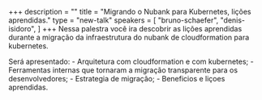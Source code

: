 +++
description = ""
title = "Migrando o Nubank para Kubernetes, lições aprendidas."
type = "new-talk"
speakers = [
        "bruno-schaefer",
        "denis-isidoro",
]
+++
Nessa palestra você ira descobrir as lições aprendidas durante a migração da infraestrutura do nubank de cloudformation para kubernetes.

Será apresentado: - Arquitetura com cloudformation e com kubernetes; - Ferramentas internas que tornaram a migração transparente para os desenvolvedores; - Estrategia de migração; - Beneficios e liçoes aprendidas.